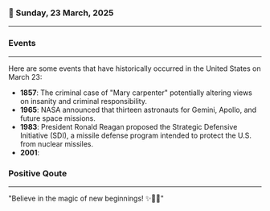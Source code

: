 ### 📅 Sunday, 23 March, 2025
------
### Events
------
Here are some events that have historically occurred in the United States on March 23:

- **1857**: The criminal case of "Mary carpenter" potentially altering views on insanity and criminal responsibility.
- **1965**: NASA announced that thirteen astronauts for Gemini, Apollo, and future space missions.
- **1983**: President Ronald Reagan proposed the Strategic Defensive Initiative (SDI), a missile defense program intended to protect the U.S. from nuclear missiles.
- **2001**:
### Positive Qoute
------
"Believe in the magic of new beginnings! ✨💖🌟"

